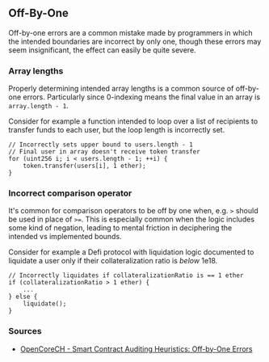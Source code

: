 ## Off-By-One

Off-by-one errors are a common mistake made by programmers in which the intended boundaries are incorrect by only one, though these errors may seem insignificant, the effect can easily be quite severe. 

### Array lengths

Properly determining intended array lengths is a common source of off-by-one errors. Particularly since 0-indexing means the final value in an array is `array.length - 1`.

Consider for example a function intended to loop over a list of recipients to transfer funds to each user, but the loop length is incorrectly set.

```
// Incorrectly sets upper bound to users.length - 1
// Final user in array doesn't receive token transfer
for (uint256 i; i < users.length - 1; ++i) {
	token.transfer(users[i], 1 ether);
}
```

### Incorrect comparison operator

It's common for comparison operators to be off by one when, e.g. `>` should be used in place of `>=`. This is especially common when the logic includes some kind of negation, leading to mental friction in deciphering the intended vs implemented bounds.

Consider for example a Defi protocol with liquidation logic documented to liquidate a user only if their collateralization ratio is *below* 1e18.

```
// Incorrectly liquidates if collateralizationRatio is == 1 ether
if (collateralizationRatio > 1 ether) {
	...
} else {
	liquidate();
}
```

### Sources

- [OpenCoreCH - Smart Contract Auditing Heuristics: Off-by-One Errors](https://github.com/OpenCoreCH/smart-contract-auditing-heuristics#off-by-one-errors)
